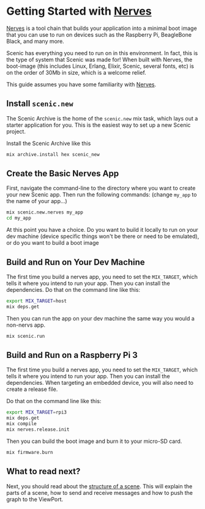 # Getting Started with [Nerves](https://nerves-project.org/)

[Nerves](https://nerves-project.org/) is a tool chain that builds your application
into a minimal boot image that you can use to run on devices such as the Raspberry Pi, 
BeagleBone Black, and many more.

Scenic has everything you need to run on in this environment. In fact, this is the
type of system that Scenic was made for! When built with Nerves, the boot-image (this
includes Linux, Erlang, Elixir, Scenic, several fonts, etc) is on the order of 30Mb in
size, which is a welcome relief.

This guide assumes you have some familiarity with [Nerves](https://nerves-project.org/).

## Install `scenic.new`

The Scenic Archive is the home of the `scenic.new` mix task, which lays out a
starter application for you. This is the easiest way to set up a new Scenic
project.

Install the Scenic Archive like this

```bash
mix archive.install hex scenic_new
```

## Create the Basic Nerves App

First, navigate the command-line to the directory where you want to create your
new Scenic app. Then run the following commands:  (change `my_app` to the name
of your app...)

```bash
mix scenic.new.nerves my_app
cd my_app
```

At this point you have a choice. Do you want to build it locally to run on your
dev machine (device specific things won't be there or need to be emulated), or
do you want to build a boot image

## Build and Run on Your Dev Machine

The first time you build a nerves app, you need to set the `MIX_TARGET`, which tells
it where you intend to run your app. Then you can install the dependencies. Do that on the command line like this:

```bash
export MIX_TARGET=host
mix deps.get
```

Then you can run the app on your dev machine the same way you would a non-nervs app.

```bash
mix scenic.run
```

## Build and Run on a Raspberry Pi 3

The first time you build a nerves app, you need to set the `MIX_TARGET`, which tells
it where you intend to run your app. Then you can install the dependencies. When targeting
an embedded device, you will also need to create a release file.

Do that on the command line like this:

```bash
export MIX_TARGET=rpi3
mix deps.get
mix compile
mix nerves.release.init
```

Then you can build the boot image and burn it to your micro-SD card.

```bash
mix firmware.burn
```

## What to read next?

Next, you should read about the [structure of a scene](overview_scene.html).
This will explain the parts of a scene, how to send and receive messages and how
to push the graph to the ViewPort.
